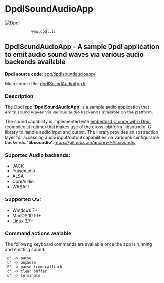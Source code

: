 # DpdlSoundAudioApp

![Dpdl](https://www.dpdl.io/images/dpdl-io.png)

				www.dpdl.io

    
##  DpdlSoundAudioApp - A sample Dpdl application to emit audio sound waves via various audio backends available

**Dpdl source code**:
[app/dpdlsoundaudioapp/](https://github.com/Dpdl-io/Dpdl-sample-Apps/tree/main/app/dpdlsoundaudioapp)

Main source file:
[dpdlSoundAudioApp.h](https://github.com/Dpdl-io/Dpdl-sample-Apps/blob/main/app/dpdlsoundaudioapp/dpdlSoundAudioApp.h)

### Description

The Dpdl app '**DpdlSoundAudioApp**' is a sample audio application that emits sound waves via various audio backends available on the platform.

The sound capability is implemented with <ins>embedded C code wihin Dpdl</ins> (compiled at rutime) that makes use of the cross-platform 'libsoundio' C library to handle audio input and output.
The library provides an abstraction layer for accessing audio input/output capabilities via variouns configurable backends.
**'libsoundio':** https://github.com/andrewrk/libsoundio

### Suported Audio backends:

- JACK
- PulseAudio
- ALSA
- CoreAudio
- WASAPI

### Supported OS:

- Windows 7+
- MacOS 10.10+
- Linux 3.7+

### Command actions avalable

The following keyboard commands are available once the app is running and emitting sound:

```
'p' -> pause
'u' -> unpause
'P' -> pause from callback
'c' -> clear buffer
'q' -> terminate
```


